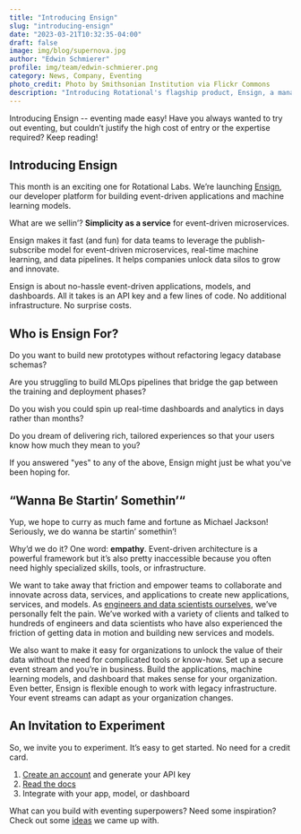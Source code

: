 ```yaml
---
title: "Introducing Ensign"
slug: "introducing-ensign"
date: "2023-03-21T10:32:35-04:00"
draft: false
image: img/blog/supernova.jpg
author: "Edwin Schmierer"
profile: img/team/edwin-schmierer.png
category: News, Company, Eventing
photo_credit: Photo by Smithsonian Institution via Flickr Commons
description: "Introducing Rotational's flagship product, Ensign, a managed eventing tool for data scientists, data engineers, and app developers!"
---
```


Introducing Ensign -- eventing made easy! Have you always wanted to try out eventing, but couldn’t justify the high cost of entry or the expertise required? Keep reading!

<!--more-->

## Introducing Ensign
This month is an exciting one for Rotational Labs. We’re launching [Ensign](https://rotational.app), our developer platform for building event-driven applications and machine learning models.

What are we sellin’? **Simplicity as a service** for event-driven microservices.

Ensign makes it fast (and fun) for data teams to leverage the publish-subscribe model for event-driven microservices, real-time machine learning, and data pipelines. It helps companies unlock data silos to grow and innovate.

Ensign is about no-hassle event-driven applications, models, and dashboards. All it takes is an API key and a few lines of code. No additional infrastructure. No surprise costs.

## Who is Ensign For?

Do you want to build new prototypes without refactoring legacy database schemas?

Are you struggling to build MLOps pipelines that bridge the gap between the training and deployment phases?

Do you wish you could spin up real-time dashboards and analytics in days rather than months?

Do you dream of delivering rich, tailored experiences so that your users know how much they mean to you?

If you answered "yes" to any of the above, Ensign might just be what you've been hoping for.

## “Wanna Be Startin’ Somethin’“
Yup, we hope to curry as much fame and fortune as Michael Jackson! Seriously, we do wanna be startin’ somethin’!

Why’d we do it? One word: **empathy**. Event-driven architecture is a powerful framework but it’s also pretty inaccessible because you often need highly specialized skills, tools, or infrastructure.

We want to take away that friction and empower teams to collaborate and innovate across data, services, and applications to create new applications, services, and models. As [engineers and data scientists ourselves](https://rotational.io/about/), we’ve personally felt the pain. We’ve worked with a variety of clients and talked to hundreds of engineers and data scientists who have also experienced the friction of getting data in motion and building new services and models.

We also want to make it easy for organizations to unlock the value of their data without the need for complicated tools or know-how. Set up a secure event stream and you’re in business. Build the applications, machine learning models, and dashboard that makes sense for your organization. Even better, Ensign is flexible enough to work with legacy infrastructure. Your event streams can adapt as your organization changes.

## An Invitation to Experiment

So, we invite you to experiment. It’s easy to get started. No need for a credit card.

1. [Create an account](https://rotational.app/register) and generate your API key
2. [Read the docs](https://ensign.rotational.dev/getting-started/)
3. Integrate with your app, model, or dashboard

What can you build with eventing superpowers? Need some inspiration? Check out some [ideas](https://ensign.rotational.dev/examples/) we came up with.
